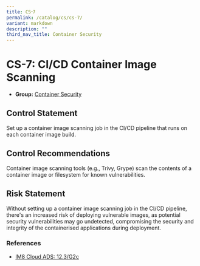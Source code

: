 ```yaml
---
title: CS᠆7
permalink: /catalog/cs/cs-7/
variant: markdown
description: ""
third_nav_title: Container Security
---
```

# CS-7: CI/CD Container Image Scanning

* **Group:** [Container Security](/catalog/cs)

## Control Statement

Set up a container image scanning job in the CI/CD pipeline that runs on each container image build.

## Control Recommendations

Container image scanning tools (e.g., Trivy, Grype) scan the contents of a container image or filesystem for known vulnerabilities.

## Risk Statement

Without setting up a container image scanning job in the CI/CD pipeline, there&#39;s an increased risk of deploying vulnerable images, as potential security vulnerabilities may go undetected, compromising the security and integrity of the containerised applications during deployment.



### References


 * [IM8 Cloud ADS: 12.3/G2c](https://intranet.mof.gov.sg/portal/IM/Themes/IT-Management/Cloud/Topics/Application-Development-Security-(For-Cloud).aspx)